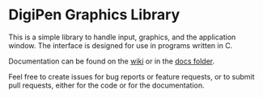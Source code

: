 # DigiPen Graphics Library

This is a simple library to handle input, graphics, and the application window. The interface is designed for use in programs written in C.

Documentation can be found on the [wiki](https://github.com/DigiPen-Faculty/DigiPen-Graphics-Library/wiki) or in the [docs folder](./docs/Home).

Feel free to create issues for bug reports or feature requests, or to submit pull requests, either for the code or for the documentation.